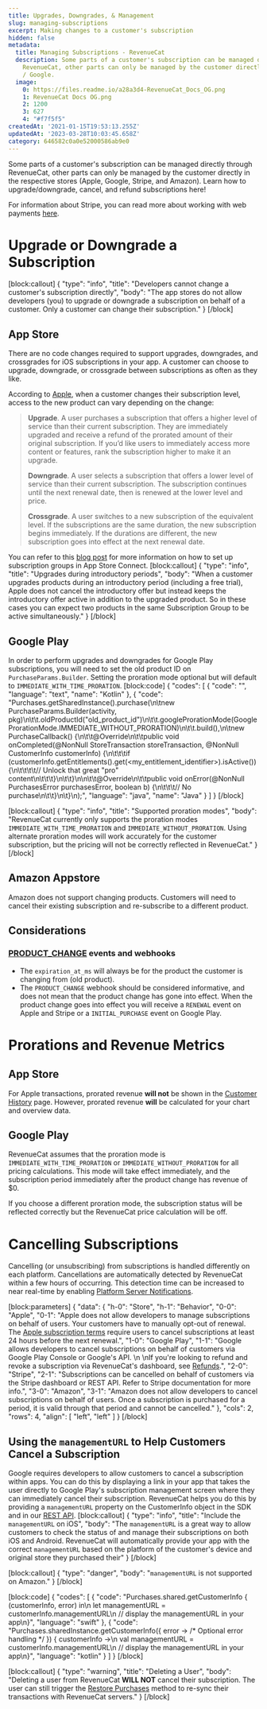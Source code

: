 ```yaml
---
title: Upgrades, Downgrades, & Management
slug: managing-subscriptions
excerpt: Making changes to a customer's subscription
hidden: false
metadata:
  title: Managing Subscriptions - RevenueCat
  description: Some parts of a customer's subscription can be managed directly through
    RevenueCat, other parts can only be managed by the customer directly in Apple
    / Google.
  image:
    0: https://files.readme.io/a28a3d4-RevenueCat_Docs_OG.png
    1: RevenueCat Docs OG.png
    2: 1200
    3: 627
    4: "#f7f5f5"
createdAt: '2021-01-15T19:53:13.255Z'
updatedAt: '2023-03-28T10:03:45.658Z'
category: 646582c0a0e52000586ab9e0
---
```

Some parts of a customer's subscription can be managed directly through RevenueCat, other parts can only be managed by the customer directly in the respective stores (Apple, Google, Stripe, and Amazon). Learn how to upgrade/downgrade, cancel, and refund subscriptions here! 

For information about Stripe, you can read more about working with web payments [here](doc:stripe#working-with-web-payments).

# Upgrade or Downgrade a Subscription
[block:callout]
{
  "type": "info",
  "title": "Developers cannot change a customer's subscription directly",
  "body": "The app stores do not allow developers (you) to upgrade or downgrade a subscription on behalf of a customer. Only a customer can change their subscription."
}
[/block]
## App Store

There are no code changes required to support upgrades, downgrades, and crossgrades for iOS subscriptions in your app. A customer can choose to upgrade, downgrade, or crossgrade between subscriptions as often as they like. 

According to [Apple](https://developer.apple.com/app-store/subscriptions#ranking), when a customer changes their subscription level, access to the new product can vary depending on the change:

> **Upgrade**. A user purchases a subscription that offers a higher level of service than their current subscription. They are immediately upgraded and receive a refund of the prorated amount of their original subscription. If you’d like users to immediately access more content or features, rank the subscription higher to make it an upgrade.
>
> **Downgrade**. A user selects a subscription that offers a lower level of service than their current subscription. The subscription continues until the next renewal date, then is renewed at the lower level and price.
>
> **Crossgrade**. A user switches to a new subscription of the equivalent level. If the subscriptions are the same duration, the new subscription begins immediately. If the durations are different, the new subscription goes into effect at the next renewal date.

You can refer to this [blog post](https://www.revenuecat.com/blog/ios-subscription-groups-explained) for more information on how to set up subscription groups in App Store Connect.
[block:callout]
{
  "type": "info",
  "title": "Upgrades during introductory periods",
  "body": "When a customer upgrades products during an introductory period (including a free trial), Apple does not cancel the introductory offer but instead keeps the introductory offer active in addition to the upgraded product. So in these cases you can expect two products in the same Subscription Group to be active simultaneously."
}
[/block]
## Google Play

In order to perform upgrades and downgrades for Google Play subscriptions, you will need to set the old product ID on `PurchaseParams.Builder`. Setting the proration mode optional but will default to `IMMEDIATE_WITH_TIME_PRORATION`.
[block:code]
{
  "codes": [
    {
      "code": "",
      "language": "text",
      "name": "Kotlin"
    },
    {
      "code": "Purchases.getSharedInstance().purchase(\n\tnew PurchaseParams.Builder(activity, pkg)\n\t\t.oldProductId(\"old_product_id\")\n\t\t.googleProrationMode(GoogleProrationMode.IMMEDIATE_WITHOUT_PRORATION)\n\t\t.build(),\n\tnew PurchaseCallback() {\n\t\t@Override\n\t\tpublic void onCompleted(@NonNull StoreTransaction storeTransaction, @NonNull CustomerInfo customerInfo) {\n\t\t\tif (customerInfo.getEntitlements().get(<my_entitlement_identifier>).isActive()) {\n\t\t\t\t// Unlock that great \"pro\" content\n\t\t\t}\n\t\t}\n\n\t\t@Override\n\t\tpublic void onError(@NonNull PurchasesError purchasesError, boolean b) {\n\t\t\t// No purchase\n\t\t}\n\t}\n);",
      "language": "java",
      "name": "Java"
    }
  ]
}
[/block]

[block:callout]
{
  "type": "info",
  "title": "Supported proration modes",
  "body": "RevenueCat currently only supports the proration modes `IMMEDIATE_WITH_TIME_PRORATION` and `IMMEDIATE_WITHOUT_PRORATION`. Using alternate proration modes will work accurately for the customer subscription, but the pricing will not be correctly reflected in RevenueCat."
}
[/block]
## Amazon Appstore

Amazon does not support changing products. Customers will need to cancel their existing subscription and re-subscribe to a different product.

## Considerations

### [PRODUCT_CHANGE](doc:customer-history#event-types) events and webhooks

- The `expiration_at_ms` will always be for the product the customer is changing from (old product). 
- The `PRODUCT_CHANGE` webhook should be considered informative, and does not mean that the product change has gone into effect. When the product change goes into effect you will receive a `RENEWAL` event on Apple and Stripe or a `INITIAL_PURCHASE` event on Google Play. 

# Prorations and Revenue Metrics

## App Store

For Apple transactions,  prorated revenue **will not** be shown in the [Customer History](doc:customer-history) page. However, prorated revenue **will** be calculated for your chart and overview data.

## Google Play

RevenueCat assumes that the proration mode is `IMMEDIATE_WITH_TIME_PRORATION` or `IMMEDIATE_WITHOUT_PRORATION` for all pricing calculations. This mode will take effect immediately, and the subscription period immediately after the product change has revenue of $0.

If you choose a different proration mode, the subscription status will be reflected correctly but the RevenueCat price calculation will be off.

# Cancelling Subscriptions

Cancelling (or unsubscribing) from subscriptions is handled differently on each platform. Cancellations are automatically detected by RevenueCat within a few hours of occurring. This detection time can be increased to near real-time by enabling [Platform Server Notifications](doc:server-notifications).

[block:parameters]
{
  "data": {
    "h-0": "Store",
    "h-1": "Behavior",
    "0-0": "Apple",
    "0-1": "Apple does not allow developers to manage subscriptions on behalf of users. Your customers have to manually opt-out of renewal. The [Apple subscription terms](https://support.apple.com/en-us/HT202039) require users to cancel subscriptions at least 24 hours before the next renewal.",
    "1-0": "Google Play",
    "1-1": "Google allows developers to cancel subscriptions on behalf of customers via Google Play Console or Google's API.  \n  \nIf you're looking to refund and revoke a subscription via RevenueCat's dashboard, see [Refunds](doc:refunds).",
    "2-0": "Stripe",
    "2-1": "Subscriptions can be cancelled on behalf of customers via the Stripe dashboard or REST API. Refer to Stripe documentation for more info.",
    "3-0": "Amazon",
    "3-1": "Amazon does not allow developers to cancel subscriptions on behalf of users. Once a subscription is purchased for a period, it is valid through that period and cannot be cancelled."
  },
  "cols": 2,
  "rows": 4,
  "align": [
    "left",
    "left"
  ]
}
[/block]

## Using the `managementURL` to Help Customers Cancel a Subscription

Google requires developers to allow customers to cancel a subscription within apps. You can do this by displaying a link in your app that takes the user directly to Google Play's subscription management screen where they can immediately cancel their subscription. RevenueCat helps you do this by providing a `managementURL` property on the CustomerInfo object in the SDK and in our [REST API](https://docs.revenuecat.com/reference/subscribers#the-subscriber-object).
[block:callout]
{
  "type": "info",
  "title": "Include the `managementURL` on iOS",
  "body": "The `managementURL` is a great way to allow customers to check the status of and manage their subscriptions on both iOS and Android. RevenueCat will automatically provide your app with the correct `managementURL` based on the platform of the customer's device and original store they purchased their"
}
[/block]

[block:callout]
{
  "type": "danger",
  "body": "`managementURL` is not supported on Amazon."
}
[/block]

[block:code]
{
  "codes": [
    {
      "code": "Purchases.shared.getCustomerInfo { (customerInfo, error) in\n    let managementURL = customerInfo.managementURL\n    // display the managementURL in your app\n}",
      "language": "swift"
    },
    {
      "code": "Purchases.sharedInstance.getCustomerInfo({ error -> /* Optional error handling */ }) { customerInfo ->\n    val managementURL = customerInfo.managementURL\n    // display the managementURL in your app\n}",
      "language": "kotlin"
    }
  ]
}
[/block]

[block:callout]
{
  "type": "warning",
  "title": "Deleting a User",
  "body": "Deleting a user from RevenueCat **WILL NOT** cancel their subscription. The user can still trigger the [Restore Purchases](doc:making-purchases#restoring-purchases) method to re-sync their transactions with RevenueCat servers."
}
[/block]